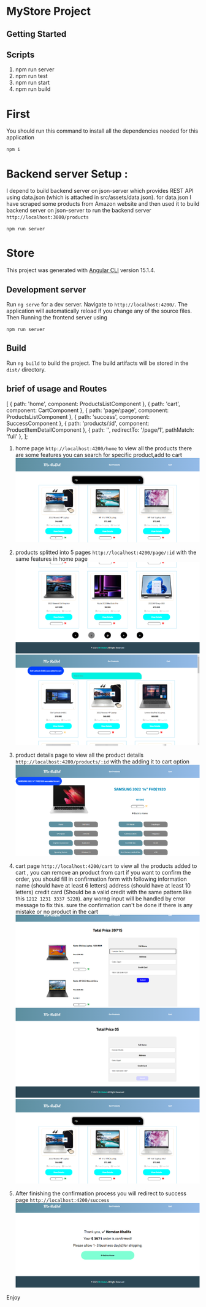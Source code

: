 # MyStore Project

## Getting Started

## Scripts

1. npm run server
2. npm run test
3. npm run start
4. npm run build

# First

You should run this command to install all the dependencies needed for this application

```
npm i

```

# Backend server Setup :

I depend to build backend server on json-server which provides REST API using data.json (which is attached in src/assets/data.json).
for data.json I have scraped some products from Amazon website and then used it to build backend server on json-server
to run the backend server
`http://localhost:3000/products`

```
npm run server
```

# Store

This project was generated with [Angular CLI](https://github.com/angular/angular-cli) version 15.1.4.

## Development server

Run `ng serve` for a dev server. Navigate to `http://localhost:4200/`. The application will automatically reload if you change any of the source files.
Then Running the frontend server using

```
npm run server
```

## Build

Run `ng build` to build the project. The build artifacts will be stored in the `dist/` directory.

## brief of usage and Routes

[
{ path: 'home', component: ProductsListComponent },
{ path: 'cart', component: CartComponent },
{ path: 'page/:page', component: ProductsListComponent },
{ path: 'success', component: SuccessComponent },
{ path: 'products/:id', component: ProductItemDetailComponent },
{ path: '', redirectTo: '/page/1', pathMatch: 'full' },
];

1. home page `http://localhost:4200/home`
   to view all the products there are some features you can search for specific product,add to cart
   ![Screenshot](./screenShots/Searching_for_home.png)
2. products splitted into 5 pages `http://localhost:4200/page/:id` with the same features in home page
   ![Screenshot](./screenShots/pagination.png)
   ![Screenshot](./screenShots/Adding_Product_to_cart.png)
3. product details page to view all the product details `http://localhost:4200/products/:id` with the adding it to cart option
   ![Screenshot](./screenShots/Adding_Product_to_car_2.png)
4. cart page `http://localhost:4200/cart` to view all the products added to cart , you can remove an product from cart
   if you want to confirm the order, you should fill in confirmation form with following information
   name (should have at least 6 letters)
   address (should have at least 10 letters)
   credit card (Should be a valid credit with the same pattern like this `1212 1231 3337 5220`).
   any worng input will be handled by error message to fix this.
   sure the confirmation can't be done if there is any mistake or no product in the cart
   ![Screenshot](./screenShots/Cart.png)
   ![Screenshot](./screenShots/empty_cart.png)
   ![Screenshot](./screenShots/Searching_for_home.png)

5. After finishing the confirmation process you will redirect to success page `http://localhost:4200/success`
   ![Screenshot](./screenShots/Done.png)

Enjoy
